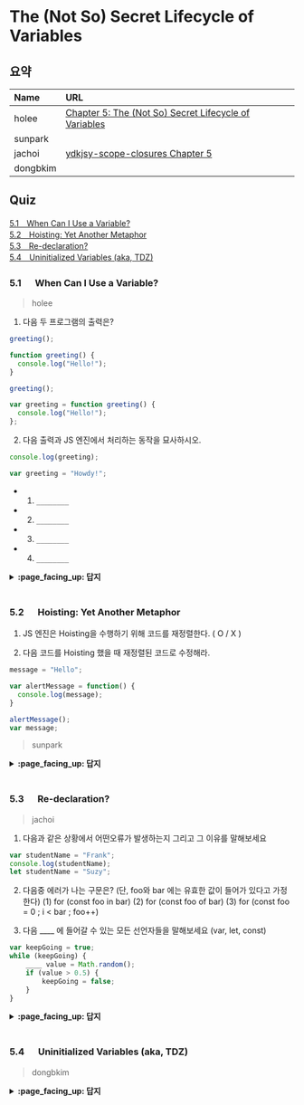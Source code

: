 # The (Not So) Secret Lifecycle of Variables

## 요약
| Name | URL |
|:---|:---|
| holee | [Chapter 5: The (Not So) Secret Lifecycle of Variables](https://github.com/hochan222/Everything-in-JavaScript/wiki/Chapter-5:-The-(Not-So)-Secret-Lifecycle-of-Variables) |
| sunpark |  |
| jachoi | [ydkjsy-scope-closures Chapter 5](https://n00bh4cker.tistory.com/141)|
| dongbkim |  |

## Quiz

[5.1　When Can I Use a Variable?](#51---When-Can-I-Use-a-Variable)<br>
[5.2　Hoisting: Yet Another Metaphor](#52---Hoisting-Yet-Another-Metaphor)<br>
[5.3　Re-declaration?](#53---Re-declaration)<br>
[5.4　Uninitialized Variables (aka, TDZ)](#54---Uninitialized-Variables-aka-TDZ)<br>

### 5.1 　  When Can I Use a Variable?

> holee

1. 다음 두 프로그램의 출력은?
```js
greeting();

function greeting() { 
  console.log("Hello!");
}
```

```js
greeting();

var greeting = function greeting() { 
  console.log("Hello!");
};
```

2. 다음 출력과 JS 엔진에서 처리하는 동작을 묘사하시오.
```js
console.log(greeting); 

var greeting = "Howdy!";
```
- 1. ```________```
- 2. ```________```
- 3. ```________```
- 4. ```________```

<details>
<summary> <b> :page_facing_up: 답지 </b>  </summary>
<div markdown="1">

1. 다음 두 프로그램의 출력은?
```js
greeting();
// Hello!

function greeting() { 
  console.log("Hello!");
}
```

```js
greeting();
// TypeError

var greeting = function greeting() { 
  console.log("Hello!");
};
```

2. 다음 출력과 JS 엔진에서 처리하는 동작을 묘사하시오.
```js
console.log(greeting); 

var greeting = "Howdy!";
```
- 1. ```식별자가 상단에서 선언된다.```
- 2. ```undefined로 자동 초기화된다.```
- 3. ```console.log(greeting)을 실행한다.```
- 4. ```greeting을 재선언하고 "Howdy!"을 할당한다.```

</div>
</details>
<br>

### 5.2 　  Hoisting: Yet Another Metaphor

1. JS 엔진은 Hoisting을 수행하기 위해 코드를 재정렬한다. ( O / X )

2. 다음 코드를 Hoisting 했을 때 재정렬된 코드로 수정해라.

```javascript
message = "Hello";

var alertMessage = function() {
  console.log(message);
}

alertMessage();
var message;
```

> sunpark

<details>
<summary> <b> :page_facing_up: 답지 </b>  </summary>
<div markdown="1">

1. JS 엔진은 Hoisting을 수행하기 위해 코드를 재정렬한다. ( O / **X** )

  > The JS engine doesn't actually re-arrange the code. It can't magically look ahead and find declarations; the only way to accurately find them, as well as all the scope boundaries in the program, would be to fully parse the code. **p.80**

2. 다음 코드를 Hoisting 했을 때 재정렬된 코드로 수정해라.

  > 주어진 코드는 Hoisting이 있었지만 Function Hoisting이 이뤄지진 않았다.

```javascript
var message;
var alertMessage;

message = "Hello";
alertMessage = function() {
  console.log(message);
}

alertMessage();
```

</div>
</details>
<br>

### 5.3 　  Re-declaration?

> jachoi

1. 다음과 같은 상황에서 어떤오류가 발생하는지 그리고 그 이유를 말해보세요
```js
var studentName = "Frank";
console.log(studentName);
let studentName = "Suzy";
```

2. 다음중 에러가 나는 구문은? (단, foo와 bar 에는 유효한 값이 들어가 있다고 가정한다)
  (1) for (const foo in bar)
  (2) for (const foo of bar)
  (3) for (const foo = 0 ; i < bar ; foo++)

3. 다음 ____ 에 들어갈 수 있는 모든 선언자들을 말해보세요 (var, let, const)
```js
var keepGoing = true;
while (keepGoing) {
    ____ value = Math.random();
    if (value > 0.5) {
        keepGoing = false;
    }
}
```

<details>
<summary> <b> :page_facing_up: 답지 </b>  </summary>
<div markdown="1">


1. syntax Error 재선언은 var 선언된 변수에게만 허용되는 개념임
>  both cases, a SyntaxError is thrown on the second declaration.
In other words, the only way to “re-declare” a variable
is to use var for all (two or more) of its declarations.

2. 3번
> 일반적인 for loop 에선 const 선언된 foo 가 foo++ 에서 재 할당이 일어나므로 문제가 된다

3. var, let ,const 모두!!
> 반복문이 돌때마다 새로운 스코프가 만들어져서 let 과 const 를 사용할 수 있고
var 는 전역에 위치하므로 계속 재할당이 이루어져서 문제가 없다!! 

</div>
</details>
<br>

### 5.4 　  Uninitialized Variables (aka, TDZ)

> dongbkim

<details>
<summary> <b> :page_facing_up: 답지 </b>  </summary>
<div markdown="1">



</div>
</details>
<br>